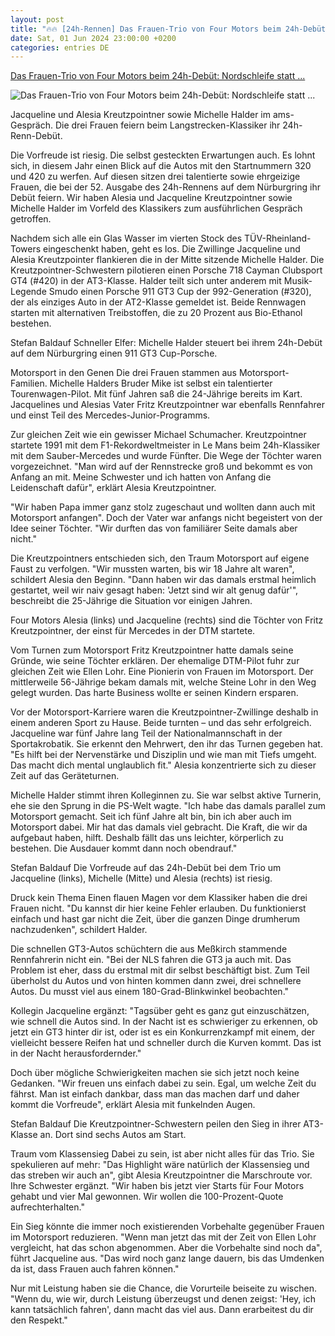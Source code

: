 ```yaml
---
layout: post
title: "🔥🔥 [24h-Rennen] Das Frauen-Trio von Four Motors beim 24h-Debüt: Nordschleife statt ..."
date: Sat, 01 Jun 2024 23:00:00 +0200
categories: entries DE
---
```

[Das Frauen-Trio von Four Motors beim 24h-Debüt: Nordschleife statt ...](https://www.auto-motor-und-sport.de/motorsport/24h-rennen-nuerburgring-kreutzpointner-halder-debuet/)

![Das Frauen-Trio von Four Motors beim 24h-Debüt: Nordschleife statt ...](https://imgr1.auto-motor-und-sport.de/Jacqueline-Kreutzpointner-Michelle-Halder-Alesia-Kreutzpointner-Four-Motors-24h-Rennen-Nuerburgring-2024-31-Mai-2024-169FullWidth-dd43c105-2111009.jpg)

Jacqueline und Alesia Kreutzpointner sowie Michelle Halder im ams-Gespräch. Die drei Frauen feiern beim Langstrecken-Klassiker ihr 24h-Renn-Debüt.

Die Vorfreude ist riesig. Die selbst gesteckten Erwartungen auch. Es lohnt sich, in diesem Jahr einen Blick auf die Autos mit den Startnummern 320 und 420 zu werfen. Auf diesen sitzen drei talentierte sowie ehrgeizige Frauen, die bei der 52. Ausgabe des 24h-Rennens auf dem Nürburgring ihr Debüt feiern. Wir haben Alesia und Jacqueline Kreutzpointner sowie Michelle Halder im Vorfeld des Klassikers zum ausführlichen Gespräch getroffen.

Nachdem sich alle ein Glas Wasser im vierten Stock des TÜV-Rheinland-Towers eingeschenkt haben, geht es los. Die Zwillinge Jacqueline und Alesia Kreutzpointer flankieren die in der Mitte sitzende Michelle Halder. Die Kreutzpointner-Schwestern pilotieren einen Porsche 718 Cayman Clubsport GT4 (#420) in der AT3-Klasse. Halder teilt sich unter anderem mit Musik-Legende Smudo einen Porsche 911 GT3 Cup der 992-Generation (#320), der als einziges Auto in der AT2-Klasse gemeldet ist. Beide Rennwagen starten mit alternativen Treibstoffen, die zu 20 Prozent aus Bio-Ethanol bestehen.

Stefan Baldauf Schneller Elfer: Michelle Halder steuert bei ihrem 24h-Debüt auf dem Nürburgring einen 911 GT3 Cup-Porsche.

Motorsport in den Genen Die drei Frauen stammen aus Motorsport-Familien. Michelle Halders Bruder Mike ist selbst ein talentierter Tourenwagen-Pilot. Mit fünf Jahren saß die 24-Jährige bereits im Kart. Jacquelines und Alesias Vater Fritz Kreutzpointner war ebenfalls Rennfahrer und einst Teil des Mercedes-Junior-Programms.

Zur gleichen Zeit wie ein gewisser Michael Schumacher. Kreutzpointner startete 1991 mit dem F1-Rekordweltmeister in Le Mans beim 24h-Klassiker mit dem Sauber-Mercedes und wurde Fünfter. Die Wege der Töchter waren vorgezeichnet. "Man wird auf der Rennstrecke groß und bekommt es von Anfang an mit. Meine Schwester und ich hatten von Anfang die Leidenschaft dafür", erklärt Alesia Kreutzpointner.

"Wir haben Papa immer ganz stolz zugeschaut und wollten dann auch mit Motorsport anfangen". Doch der Vater war anfangs nicht begeistert von der Idee seiner Töchter. "Wir durften das von familiärer Seite damals aber nicht."

Die Kreutzpointners entschieden sich, den Traum Motorsport auf eigene Faust zu verfolgen. "Wir mussten warten, bis wir 18 Jahre alt waren", schildert Alesia den Beginn. "Dann haben wir das damals erstmal heimlich gestartet, weil wir naiv gesagt haben: 'Jetzt sind wir alt genug dafür'", beschreibt die 25-Jährige die Situation vor einigen Jahren.

Four Motors Alesia (links) und Jacqueline (rechts) sind die Töchter von Fritz Kreutzpointner, der einst für Mercedes in der DTM startete.

Vom Turnen zum Motorsport Fritz Kreutzpointner hatte damals seine Gründe, wie seine Töchter erklären. Der ehemalige DTM-Pilot fuhr zur gleichen Zeit wie Ellen Lohr. Eine Pionierin von Frauen im Motorsport. Der mittlerweile 56-Jährige bekam damals mit, welche Steine Lohr in den Weg gelegt wurden. Das harte Business wollte er seinen Kindern ersparen.

Vor der Motorsport-Karriere waren die Kreutzpointner-Zwillinge deshalb in einem anderen Sport zu Hause. Beide turnten – und das sehr erfolgreich. Jacqueline war fünf Jahre lang Teil der Nationalmannschaft in der Sportakrobatik. Sie erkennt den Mehrwert, den ihr das Turnen gegeben hat. "Es hilft bei der Nervenstärke und Disziplin und wie man mit Tiefs umgeht. Das macht dich mental unglaublich fit." Alesia konzentrierte sich zu dieser Zeit auf das Geräteturnen.

Michelle Halder stimmt ihren Kolleginnen zu. Sie war selbst aktive Turnerin, ehe sie den Sprung in die PS-Welt wagte. "Ich habe das damals parallel zum Motorsport gemacht. Seit ich fünf Jahre alt bin, bin ich aber auch im Motorsport dabei. Mir hat das damals viel gebracht. Die Kraft, die wir da aufgebaut haben, hilft. Deshalb fällt das uns leichter, körperlich zu bestehen. Die Ausdauer kommt dann noch obendrauf."

Stefan Baldauf Die Vorfreude auf das 24h-Debüt bei dem Trio um Jacqueline (links), Michelle (Mitte) und Alesia (rechts) ist riesig.

Druck kein Thema Einen flauen Magen vor dem Klassiker haben die drei Frauen nicht. "Du kannst dir hier keine Fehler erlauben. Du funktionierst einfach und hast gar nicht die Zeit, über die ganzen Dinge drumherum nachzudenken", schildert Halder.

Die schnellen GT3-Autos schüchtern die aus Meßkirch stammende Rennfahrerin nicht ein. "Bei der NLS fahren die GT3 ja auch mit. Das Problem ist eher, dass du erstmal mit dir selbst beschäftigt bist. Zum Teil überholst du Autos und von hinten kommen dann zwei, drei schnellere Autos. Du musst viel aus einem 180-Grad-Blinkwinkel beobachten."

Kollegin Jacqueline ergänzt: "Tagsüber geht es ganz gut einzuschätzen, wie schnell die Autos sind. In der Nacht ist es schwieriger zu erkennen, ob jetzt ein GT3 hinter dir ist, oder ist es ein Konkurrenzkampf mit einem, der vielleicht bessere Reifen hat und schneller durch die Kurven kommt. Das ist in der Nacht herausfordernder."

Doch über mögliche Schwierigkeiten machen sie sich jetzt noch keine Gedanken. "Wir freuen uns einfach dabei zu sein. Egal, um welche Zeit du fährst. Man ist einfach dankbar, dass man das machen darf und daher kommt die Vorfreude", erklärt Alesia mit funkelnden Augen.

Stefan Baldauf ​Die Kreutzpointner-Schwestern peilen den Sieg in ihrer AT3-Klasse an. Dort sind sechs Autos am Start.

Traum vom Klassensieg Dabei zu sein, ist aber nicht alles für das Trio. Sie spekulieren auf mehr: "Das Highlight wäre natürlich der Klassensieg und das streben wir auch an", gibt Alesia Kreutzpointner die Marschroute vor. Ihre Schwester ergänzt. "Wir haben bis jetzt vier Starts für Four Motors gehabt und vier Mal gewonnen. Wir wollen die 100-Prozent-Quote aufrechterhalten."

Ein Sieg könnte die immer noch existierenden Vorbehalte gegenüber Frauen im Motorsport reduzieren. "Wenn man jetzt das mit der Zeit von Ellen Lohr vergleicht, hat das schon abgenommen. Aber die Vorbehalte sind noch da", führt Jacqueline aus. "Das wird noch ganz lange dauern, bis das Umdenken da ist, dass Frauen auch fahren können."

Nur mit Leistung haben sie die Chance, die Vorurteile beiseite zu wischen. "Wenn du, wie wir, durch Leistung überzeugst und denen zeigst: 'Hey, ich kann tatsächlich fahren', dann macht das viel aus. Dann erarbeitest du dir den Respekt."

